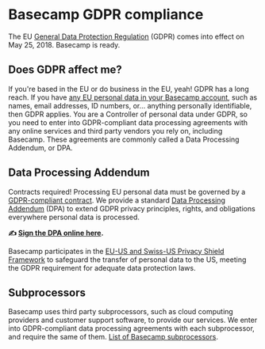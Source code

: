 # Basecamp GDPR compliance

The EU [General Data Protection Regulation](https://en.wikipedia.org/wiki/General_Data_Protection_Regulation) (GDPR) comes into effect on May 25, 2018. Basecamp is ready.

## Does GDPR affect me?

If you're based in the EU or do business in the EU, yeah! GDPR has a long reach. If you have [any EU personal data in your Basecamp account](https://ico.org.uk/for-organisations/guide-to-the-general-data-protection-regulation-gdpr/key-definitions/), such as names, email addresses, ID numbers, or… anything personally identifiable, then GDPR applies. You are a Controller of personal data under GDPR, so you need to enter into GDPR-compliant data processing agreements with any online services and third party vendors you rely on, including Basecamp. These agreements are commonly called a Data Processing Addendum, or DPA.

## Data Processing Addendum

Contracts required! Processing EU personal data must be governed by a [GDPR-compliant contract](https://gdpr-info.eu/art-28-gdpr/). We provide a standard [Data Processing Addendum](https://app.hellosign.com/s/c0908a3d) (DPA) to extend GDPR privacy principles, rights, and obligations everywhere personal data is processed.

**✍️ [Sign the DPA online here](https://app.hellosign.com/s/c0908a3d).**

Basecamp participates in the [EU-US and Swiss-US Privacy Shield Framework](privacy/privacy-shield) to safeguard the transfer of personal data to the US, meeting the GDPR requirement for adequate data protection laws.

## Subprocessors

Basecamp uses third party subprocessors, such as cloud computing providers and customer support software, to provide our services. We enter into GDPR-compliant data processing agreements with each subprocessor, and require the same of them. [List of Basecamp subprocessors](privacy/subprocessors).
